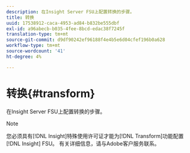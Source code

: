 ```yaml
---
description: 在Insight Server FSU上配置转换的步骤。
title: 转换
uuid: 17538912-caca-4953-ad84-b832be555dbf
exl-id: a96abecb-b035-4fee-8bcd-edac38f7245f
translation-type: tm+mt
source-git-commit: d9df90242ef96188f4e4b5e6d04cfef196b0a628
workflow-type: tm+mt
source-wordcount: '41'
ht-degree: 4%

---
```


# 转换{#transform}

在Insight Server FSU上配置转换的步骤。

>[!NOTE]
>
>您必须具有[!DNL Insight]特殊使用许可证才能为[!DNL Transform]功能配置[!DNL Insight] FSU。 有关详细信息，请与Adobe客户服务联系。
